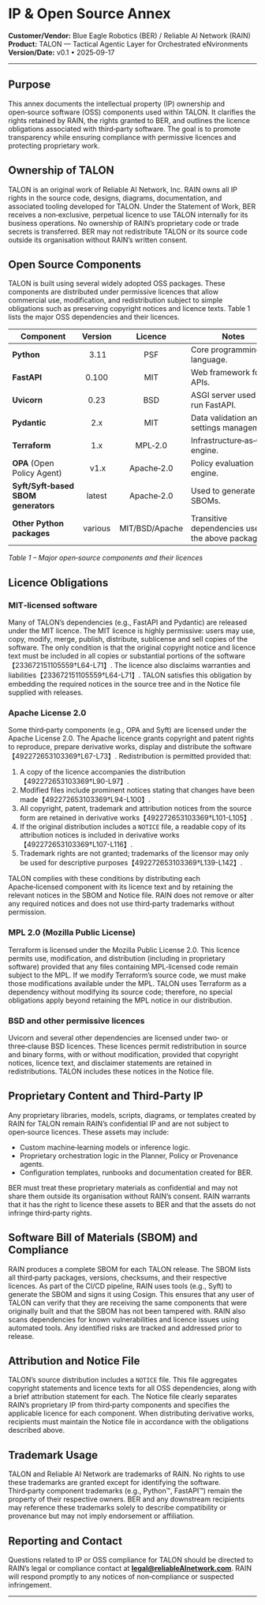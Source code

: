 # IP & Open Source Annex

**Customer/Vendor:** Blue Eagle Robotics (BER) / Reliable AI Network (RAIN)  
**Product:** TALON — Tactical Agentic Layer for Orchestrated eNvironments  
**Version/Date:** v0.1 • 2025‑09-17

---

## Purpose

This annex documents the intellectual property (IP) ownership and open‑source software (OSS) components used within TALON.  It clarifies the rights retained by RAIN, the rights granted to BER, and outlines the licence obligations associated with third‑party software.  The goal is to promote transparency while ensuring compliance with permissive licences and protecting proprietary work.

## Ownership of TALON

TALON is an original work of Reliable AI Network, Inc.  RAIN owns all IP rights in the source code, designs, diagrams, documentation, and associated tooling developed for TALON.  Under the Statement of Work, BER receives a non‑exclusive, perpetual licence to use TALON internally for its business operations.  No ownership of RAIN’s proprietary code or trade secrets is transferred.  BER may not redistribute TALON or its source code outside its organisation without RAIN’s written consent.

## Open Source Components

TALON is built using several widely adopted OSS packages.  These components are distributed under permissive licences that allow commercial use, modification, and redistribution subject to simple obligations such as preserving copyright notices and licence texts.  Table 1 lists the major OSS dependencies and their licences.

| Component                | Version | Licence | Notes |
|-------------------------|:------:|:-------:|-------|
| **Python**              | 3.11   | PSF     | Core programming language. |
| **FastAPI**             | 0.100 | MIT     | Web framework for APIs. |
| **Uvicorn**             | 0.23  | BSD     | ASGI server used to run FastAPI. |
| **Pydantic**            | 2.x    | MIT     | Data validation and settings management. |
| **Terraform**           | 1.x    | MPL‑2.0 | Infrastructure‑as‑Code engine. |
| **OPA** (Open Policy Agent) | v1.x | Apache‑2.0 | Policy evaluation engine. |
| **Syft/Syft‑based SBOM generators** | latest | Apache‑2.0 | Used to generate SBOMs. |
| **Other Python packages** | various | MIT/BSD/Apache | Transitive dependencies used by the above packages. |

*Table 1 – Major open‑source components and their licences*

## Licence Obligations

### MIT‑licensed software

Many of TALON’s dependencies (e.g., FastAPI and Pydantic) are released under the MIT licence.  The MIT licence is highly permissive: users may use, copy, modify, merge, publish, distribute, sublicense and sell copies of the software.  The only condition is that the original copyright notice and licence text must be included in all copies or substantial portions of the software【233672151105559†L64-L71】.  The licence also disclaims warranties and liabilities【233672151105559†L64-L71】.  TALON satisfies this obligation by embedding the required notices in the source tree and in the Notice file supplied with releases.

### Apache License 2.0

Some third‑party components (e.g., OPA and Syft) are licensed under the Apache License 2.0.  The Apache licence grants copyright and patent rights to reproduce, prepare derivative works, display and distribute the software【492272653103369†L67-L73】.  Redistribution is permitted provided that:

1. A copy of the licence accompanies the distribution【492272653103369†L90-L97】.
2. Modified files include prominent notices stating that changes have been made【492272653103369†L94-L100】.
3. All copyright, patent, trademark and attribution notices from the source form are retained in derivative works【492272653103369†L101-L105】.
4. If the original distribution includes a `NOTICE` file, a readable copy of its attribution notices is included in derivative works【492272653103369†L107-L116】.
5. Trademark rights are not granted; trademarks of the licensor may only be used for descriptive purposes【492272653103369†L139-L142】.

TALON complies with these conditions by distributing each Apache‑licensed component with its licence text and by retaining the relevant notices in the SBOM and Notice file.  RAIN does not remove or alter any required notices and does not use third‑party trademarks without permission.

### MPL 2.0 (Mozilla Public License)

Terraform is licensed under the Mozilla Public License 2.0.  This licence permits use, modification, and distribution (including in proprietary software) provided that any files containing MPL‑licensed code remain subject to the MPL.  If we modify Terraform’s source code, we must make those modifications available under the MPL.  TALON uses Terraform as a dependency without modifying its source code; therefore, no special obligations apply beyond retaining the MPL notice in our distribution.

### BSD and other permissive licences

Uvicorn and several other dependencies are licensed under two‑ or three‑clause BSD licences.  These licences permit redistribution in source and binary forms, with or without modification, provided that copyright notices, licence text, and disclaimer statements are retained in redistributions.  TALON includes these notices in the Notice file.

## Proprietary Content and Third‑Party IP

Any proprietary libraries, models, scripts, diagrams, or templates created by RAIN for TALON remain RAIN’s confidential IP and are not subject to open‑source licences.  These assets may include:

- Custom machine‑learning models or inference logic.
- Proprietary orchestration logic in the Planner, Policy or Provenance agents.
- Configuration templates, runbooks and documentation created for BER.

BER must treat these proprietary materials as confidential and may not share them outside its organisation without RAIN’s consent.  RAIN warrants that it has the right to licence these assets to BER and that the assets do not infringe third‑party rights.

## Software Bill of Materials (SBOM) and Compliance

RAIN produces a complete SBOM for each TALON release.  The SBOM lists all third‑party packages, versions, checksums, and their respective licences.  As part of the CI/CD pipeline, RAIN uses tools (e.g., Syft) to generate the SBOM and signs it using Cosign.  This ensures that any user of TALON can verify that they are receiving the same components that were originally built and that the SBOM has not been tampered with.  RAIN also scans dependencies for known vulnerabilities and licence issues using automated tools.  Any identified risks are tracked and addressed prior to release.

## Attribution and Notice File

TALON’s source distribution includes a `NOTICE` file.  This file aggregates copyright statements and licence texts for all OSS dependencies, along with a brief attribution statement for each.  The Notice file clearly separates RAIN’s proprietary IP from third‑party components and specifies the applicable licence for each component.  When distributing derivative works, recipients must maintain the Notice file in accordance with the obligations described above.

## Trademark Usage

TALON and Reliable AI Network are trademarks of RAIN.  No rights to use these trademarks are granted except for identifying the software.  Third‑party component trademarks (e.g., Python™, FastAPI™) remain the property of their respective owners.  BER and any downstream recipients may reference these trademarks solely to describe compatibility or provenance but may not imply endorsement or affiliation.

## Reporting and Contact

Questions related to IP or OSS compliance for TALON should be directed to RAIN’s legal or compliance contact at **legal@reliableAInetwork.com**.  RAIN will respond promptly to any notices of non‑compliance or suspected infringement.

---
